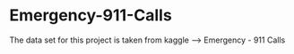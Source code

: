 # Emergency-911-Calls

The data set for this project is taken from kaggle --> Emergency - 911 Calls
